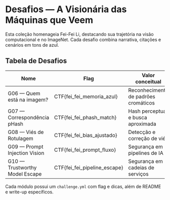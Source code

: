 # Desafios — A Visionária das Máquinas que Veem

Esta coleção homenageia Fei-Fei Li, destacando sua trajetória na visão computacional e no ImageNet. Cada desafio
combina narrativa, citações e cenários em tons de azul.

## Tabela de Desafios

| Nome | Flag | Valor conceitual |
|------|------|------------------|
| G06 — Quem está na imagem? | CTF{fei_fei_memoria_azul} | Reconhecimento de padrões cromáticos |
| G07 — Correspondência pHash | CTF{fei_fei_phash_match} | Hash perceptual e busca aproximada |
| G08 — Viés de Rotulagem | CTF{fei_fei_bias_ajustado} | Detecção e correção de viés |
| G09 — Prompt Injection Vision | CTF{fei_fei_prompt_fluxo} | Segurança em pipelines de IA |
| G10 — Trustworthy Model Escape | CTF{fei_fei_pipeline_escape} | Segurança em cadeias de serviços |

Cada módulo possui um `challenge.yml` com flag e dicas, além de README e write-up específicos.

